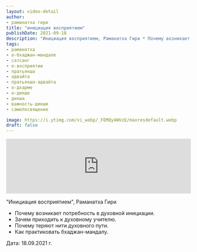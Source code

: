 ```yaml
---
layout: video-detail
author:
- раманатха гири
title: "инициация восприятием"
publishDate: 2021-09-18
description: "Инициация восприятием, Раманатха Гири * Почему возникает потребность в духовной инициации. * Зачем приходить к духовному учителю. * Почему теряют нити духовного пути. * Как практиковать бхаджан-мандалу.   Дата  18.09.2021 г."
tags: 
- раманатха
- о-бхаджан-мандале
- сатсанг
- о-восприятии
- пратьякша
- адвайта
- пратьякша-адвайта
- о-дхарме
- о-дикше
- дикша
- важность-дикши
- самопосвящение

image: https://i.ytimg.com/vi_webp/_FEMQy4WVzE/maxresdefault.webp
draft: false
---
```


<iframe width="100%" src="https://www.youtube.com/embed/_FEMQy4WVzE" frameborder="0" allowfullscreen=""></iframe> 

 "Инициация восприятием", Раманатха Гири

* Почему возникает потребность в духовной инициации.
* Зачем приходить к духовному учителю.
* Почему теряют нити духовного пути.
* Как практиковать бхаджан-мандалу.

  
 Дата: 18.09.2021 г.

  

 